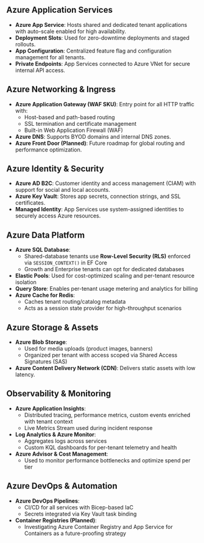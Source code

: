 ## Azure Application Services
- **Azure App Service**: Hosts shared and dedicated tenant applications with auto-scale enabled for high availability.
- **Deployment Slots**: Used for zero-downtime deployments and staged rollouts.
- **App Configuration**: Centralized feature flag and configuration management for all tenants.
- **Private Endpoints**: App Services connected to Azure VNet for secure internal API access.

## Azure Networking & Ingress
- **Azure Application Gateway (WAF SKU)**: Entry point for all HTTP traffic with:
  - Host-based and path-based routing
  - SSL termination and certificate management
  - Built-in Web Application Firewall (WAF)
- **Azure DNS**: Supports BYOD domains and internal DNS zones.
- **Azure Front Door (Planned)**: Future roadmap for global routing and performance optimization.

## Azure Identity & Security
- **Azure AD B2C**: Customer identity and access management (CIAM) with support for social and local accounts.
- **Azure Key Vault**: Stores app secrets, connection strings, and SSL certificates.
- **Managed Identity**: App Services use system-assigned identities to securely access Azure resources.

## Azure Data Platform
- **Azure SQL Database**:
  - Shared-database tenants use **Row-Level Security (RLS)** enforced via `SESSION_CONTEXT()` in EF Core
  - Growth and Enterprise tenants can opt for dedicated databases
- **Elastic Pools**: Used for cost-optimized scaling and per-tenant resource isolation
- **Query Store**: Enables per-tenant usage metering and analytics for billing
- **Azure Cache for Redis**:
  - Caches tenant routing/catalog metadata
  - Acts as a session state provider for high-throughput scenarios

## Azure Storage & Assets
- **Azure Blob Storage**:
  - Used for media uploads (product images, banners)
  - Organized per tenant with access scoped via Shared Access Signatures (SAS)
- **Azure Content Delivery Network (CDN)**: Delivers static assets with low latency.

## Observability & Monitoring
- **Azure Application Insights**:
  - Distributed tracing, performance metrics, custom events enriched with tenant context
  - Live Metrics Stream used during incident response
- **Log Analytics & Azure Monitor**:
  - Aggregates logs across services
  - Custom KQL dashboards for per-tenant telemetry and health
- **Azure Advisor & Cost Management**:
  - Used to monitor performance bottlenecks and optimize spend per tier

## Azure DevOps & Automation
- **Azure DevOps Pipelines**:
  - CI/CD for all services with Bicep-based IaC
  - Secrets integrated via Key Vault task binding
- **Container Registries (Planned)**:
  - Investigating Azure Container Registry and App Service for Containers as a future-proofing strategy
